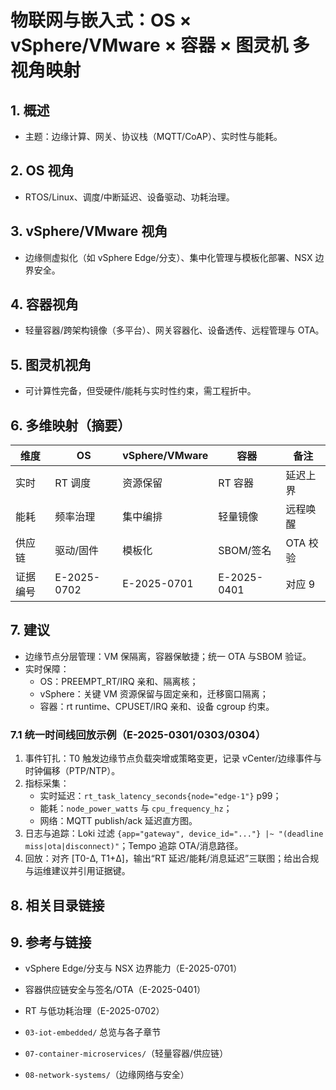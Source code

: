 # 物联网与嵌入式：OS × vSphere/VMware × 容器 × 图灵机 多视角映射

## 1. 概述

- 主题：边缘计算、网关、协议栈（MQTT/CoAP）、实时性与能耗。

## 2. OS 视角

- RTOS/Linux、调度/中断延迟、设备驱动、功耗治理。

## 3. vSphere/VMware 视角

- 边缘侧虚拟化（如 vSphere Edge/分支）、集中化管理与模板化部署、NSX 边界安全。

## 4. 容器视角

- 轻量容器/跨架构镜像（多平台）、网关容器化、设备透传、远程管理与 OTA。

## 5. 图灵机视角

- 可计算性完备，但受硬件/能耗与实时性约束，需工程折中。

## 6. 多维映射（摘要）

| 维度 | OS | vSphere/VMware | 容器 | 备注 |
|---|---|---|---|---|
| 实时 | RT 调度 | 资源保留 | RT 容器 | 延迟上界 |
| 能耗 | 频率治理 | 集中编排 | 轻量镜像 | 远程唤醒 |
| 供应链 | 驱动/固件 | 模板化 | SBOM/签名 | OTA 校验 |
| 证据编号 | E-2025-0702 | E-2025-0701 | E-2025-0401 | 对应 9 |

## 7. 建议

- 边缘节点分层管理：VM 保隔离，容器保敏捷；统一 OTA 与SBOM 验证。
- 实时保障：
  - OS：PREEMPT_RT/IRQ 亲和、隔离核；
  - vSphere：关键 VM 资源保留与固定亲和，迁移窗口隔离；
  - 容器：rt runtime、CPUSET/IRQ 亲和、设备 cgroup 约束。

### 7.1 统一时间线回放示例（E-2025-0301/0303/0304）

1) 事件钉扎：T0 触发边缘节点负载突增或策略变更，记录 vCenter/边缘事件与时钟偏移（PTP/NTP）。
2) 指标采集：
   - 实时延迟：`rt_task_latency_seconds{node="edge-1"}` p99；
   - 能耗：`node_power_watts` 与 `cpu_frequency_hz`；
   - 网络：MQTT publish/ack 延迟直方图。
3) 日志与追踪：Loki 过滤 `{app="gateway", device_id="..."} |~ "(deadline miss|ota|disconnect)"`；Tempo 追踪 OTA/消息路径。
4) 回放：对齐 [T0-Δ, T1+Δ]，输出“RT 延迟/能耗/消息延迟”三联图；给出合规与运维建议并引用证据键。

## 8. 相关目录链接

## 9. 参考与链接

- vSphere Edge/分支与 NSX 边界能力（E-2025-0701）
- 容器供应链安全与签名/OTA（E-2025-0401）
- RT 与低功耗治理（E-2025-0702）

- `03-iot-embedded/` 总览与各子章节
- `07-container-microservices/`（轻量容器/供应链）
- `08-network-systems/`（边缘网络与安全）

